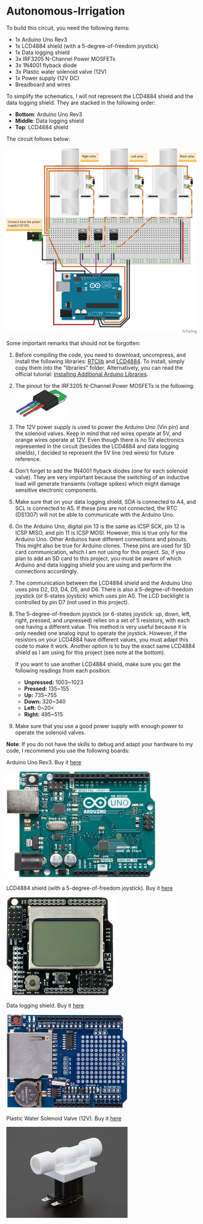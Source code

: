 # Autonomous-Irrigation

To build this circuit, you need the following items:

- 1x Arduino Uno Rev3
- 1x LCD4884 shield (with a 5-degree-of-freedom joystick)
- 1x Data logging shield
- 3x IRF3205 N-Channel Power MOSFETs
- 3x 1N4001 flyback diode
- 3x Plastic water solenoid valve (12V)
- 1x Power supply (12V DC)
- Breadboard and wires

To simplify the schematics, I will not represent the LCD4884 shield and the data logging shield. They are stacked in the following order:

- **Bottom**: Arduino Uno Rev3
- **Middle**: Data logging shield
- **Top**: LCD4884 shield

The circuit follows below:

![alt text](resources/Autonomous-Irrigation_bb.png?raw=true)

Some important remarks that should not be forgotten:

1) Before compiling the code, you need to download, uncompress, and install the following libraries: [RTClib](https://github.com/adafruit/RTClib) and [LCD4884](https://github.com/alt236/LCD4884---Arduino). To install, simply copy them into the "libraries" folder. Alternatively, you can read the official tutorial: [Installing Additional Arduino Libraries](https://github.com/alt236/LCD4884---Arduino).

2) The pinout for the IRF3205 N-Channel Power MOSFETs is the following:<br/>
    ![alt text](resources/to220.png?raw=true)

3) The 12V power supply is used to power the Arduino Uno (Vin pin) and the solenoid valves. Keep in mind that red wires operate at 5V, and orange wires operate at 12V. Even though there is no 5V electronics represented in the circuit (besides the LCD4884 and data logging shields), I decided to represent the 5V line (red wires) for future reference.

4) Don't forget to add the 1N4001 flyback diodes (one for each solenoid valve). They are very important because the switching of an inductive load will generate transients (voltage spikes) which might damage sensitive electronic components.

5) Make sure that on your data logging shield, SDA is connected to A4, and SCL is connected to A5. If these pins are not connected, the RTC (DS1307) will not be able to communicate with the Arduino Uno.

6) On the Arduino Uno, digital pin 13 is the same as ICSP SCK, pin 12 is ICSP MISO, and pin 11 is ICSP MOSI. However, this is true only for the Arduino Uno. Other Arduinos have different connections and pinouts. This might also be true for Arduino clones. These pins are used for SD card communication, which I am not using for this project. So, if you plan to add an SD card to this project, you must be aware of which Arduino and data logging shield you are using and perform the connections accordingly.

7) The communication between the LCD4884 shield and the Arduino Uno uses pins D2, D3, D4, D5, and D6. There is also a 5-degree-of-freedom joystick (or 6-states joystick) which uses pin A0. The LCD backlight is controlled by pin D7 (not used in this project).

8) The 5-degree-of-freedom joystick (or 6-states joystick: up, down, left, right, pressed, and unpressed) relies on a set of 5 resistors, with each one having a different value. This method is very useful because it is only needed one analog input to operate the joystick. However, if the resistors on your LCD4884 have different values, you must adapt this code to make it work. Another option is to buy the exact same LCD4884 shield as I am using for this project (see note at the bottom).

    If you want to use another LCD4884 shield, make sure you get the following readings from each position:
    - **Unpressed:** 1003~1023
    - **Pressed:** 135~155
    - **Up:** 735~755
    - **Down:** 320~340
    - **Left:** 0~20<
    - **Right:** 495~515

9) Make sure that you use a good power supply with enough power to operate the solenoid valves.

**Note**: If you do not have the skills to debug and adapt your hardware to my code, I recommend you use the following boards:

Arduino Uno Rev3. Buy it [here](https://store.arduino.cc/arduino-uno-smd-rev3)

![alt text](resources/ArduinoUnoRev3SMD.jpg?raw=true)

LCD4884 shield (with a 5-degree-of-freedom joystick). Buy it [here](https://www.dfrobot.com/product-347.html)

![alt text](resources/LCD4884.jpg?raw=true)

Data logging shield. Buy it [here](http://hobbycomponents.com/shields/587-data-logger-shield)

![alt text](resources/DataLoggingShield.jpg?raw=true)

Plastic Water Solenoid Valve (12V). Buy it [here](https://www.adafruit.com/product/997)

![alt text](resources/SolenoidValve.jpg?raw=true)